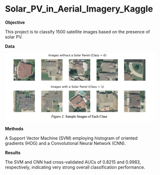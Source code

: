 # Solar_PV_in_Aerial_Imagery_Kaggle

**Objective**

This project is to classify 1500 satellite images based on the presence of solar PV.

**Data**

<img src="./data_img.png" width="500" >


**Methods**

A Support Vector Machine (SVM) employing histogram of oriented gradients (HOG) and a Convolutional Neural Network (CNN). 

**Results**

The SVM and CNN had cross-validated AUCs of 0.8215 and 0.9983, respectively, indicating very strong overall classification performance.

